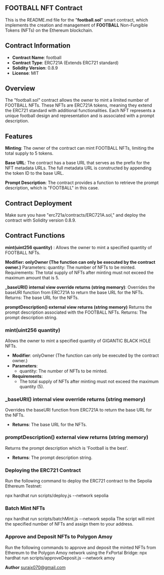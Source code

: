 ## **FOOTBALL NFT Contract**

This is the README.md file for the "**football.sol**" smart contract, which implements the creation and management of **FOOTBALL** Non-Fungible Tokens (NFTs) on the Ethereum blockchain.

## **Contract Information**

- **Contract Name**: football
- **Contract Type**: ERC721A (Extends ERC721 standard)
- **Solidity Version**: 0.8.9
- **License**: MIT
## Overview
The "football.sol" contract allows the owner to mint a limited number of FOOTBALL NFTs. These NFTs are ERC721A tokens, meaning they extend the ERC721 standard with additional functionalities. Each NFT represents a unique football design and representation and is associated with a prompt description.

## Features
**Minting**: The owner of the contract can mint FOOTBALL NFTs, limiting the total supply to 5 tokens.

**Base URL**: The contract has a base URL that serves as the prefix for the NFT metadata URLs. The full metadata URL is constructed by appending the token ID to the base URL.

**Prompt Description**: The contract provides a function to retrieve the prompt description, which is "FOOTBALL" in this case.

## Contract Deployment

Make sure you have "erc721a/contracts/ERC721A.sol," and deploy the contract with Solidity version 0.8.9.

## Contract Functions
**mint(uint256 quantity)** :
Allows the owner to mint a specified quantity of FOOTBALL NFTs.

**Modifier: onlyOwner (The function can only be executed by the contract owner.)**
Parameters:
quantity: The number of NFTs to be minted.
Requirements:
The total supply of NFTs after minting must not exceed the maximum amount that is 5.

**_baseURI() internal view override returns (string memory)**:
Overrides the baseURI function from ERC721A to return the base URL for the NFTs.
Returns: The base URL for the NFTs.

**promptDescription() external view returns (string memory)**
Returns the prompt description associated with the FOOTBALL NFTs.
Returns: The prompt description string.

### mint(uint256 quantity)

Allows the owner to mint a specified quantity of GIGANTIC BLACK HOLE NFTs.

- **Modifier**: onlyOwner (The function can only be executed by the contract owner.)
- **Parameters**:
  - quantity: The number of NFTs to be minted.
- **Requirements**:
  - The total supply of NFTs after minting must not exceed the maximum quantity (5).

### _baseURI() internal view override returns (string memory)

Overrides the baseURI function from ERC721A to return the base URL for the NFTs.

- **Returns**: The base URL for the NFTs.

### promptDescription() external view returns (string memory)

Returns the prompt description which is 'Football is the best'.

- **Returns**: The prompt description string.


### Deploying the ERC721 Contract

 Run the following command to deploy the ERC721 contract to the Sepolia Ethereum Testnet:

npx hardhat run scripts/deploy.js --network sepolia

  
### Batch Mint NFTs

npx hardhat run scripts/batchMint.js --network sepolia
The script will mint the specified number of NFTs and assign them to your address.

### Approve and Deposit NFTs to Polygon Amoy

Run the following commands to approve and deposit the minted NFTs from Ethereum to the Polygon Amoy network using the FxPortal Bridge:
npx hardhat run scripts/approveDeposit.js --network amoy


**Author**
surajx070@gmail.com
